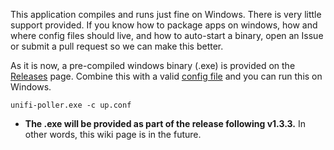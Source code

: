 This application compiles and runs just fine on Windows. There is very little support provided. If you know how to package apps on windows, how and where config files should live, and how to auto-start a binary, open an Issue or submit a pull request so we can make this better.

As it is now, a pre-compiled windows binary (.exe) is provided on the [Releases](https://github.com/davidnewhall/unifi-poller/releases) page. Combine this with a valid [config file](https://github.com/davidnewhall/unifi-poller/blob/master/examples/up.conf.example) and you can run this on Windows.

```shell
unifi-poller.exe -c up.conf
```

* **The .exe will be provided as part of the release following v1.3.3.** In other words, this wiki page is in the future.